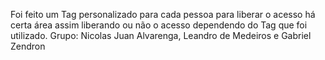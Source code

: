 Foi feito um Tag personalizado para cada pessoa para liberar o acesso há certa área assim liberando ou não o acesso dependendo do Tag que foi utilizado.
Grupo: Nicolas Juan Alvarenga, Leandro de Medeiros e Gabriel Zendron
